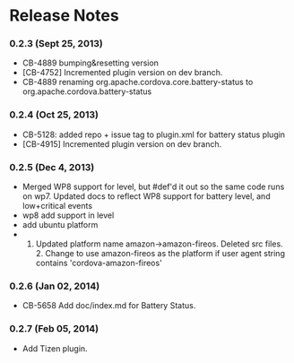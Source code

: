 <!--
#
# Licensed to the Apache Software Foundation (ASF) under one
# or more contributor license agreements.  See the NOTICE file
# distributed with this work for additional information
# regarding copyright ownership.  The ASF licenses this file
# to you under the Apache License, Version 2.0 (the
# "License"); you may not use this file except in compliance
# with the License.  You may obtain a copy of the License at
# 
# http://www.apache.org/licenses/LICENSE-2.0
# 
# Unless required by applicable law or agreed to in writing,
# software distributed under the License is distributed on an
# "AS IS" BASIS, WITHOUT WARRANTIES OR CONDITIONS OF ANY
#  KIND, either express or implied.  See the License for the
# specific language governing permissions and limitations
# under the License.
#
-->
# Release Notes

### 0.2.3 (Sept 25, 2013)
* CB-4889 bumping&resetting version
* [CB-4752] Incremented plugin version on dev branch.
* CB-4889 renaming org.apache.cordova.core.battery-status to org.apache.cordova.battery-status

### 0.2.4 (Oct 25, 2013)
* CB-5128: added repo + issue tag to plugin.xml for battery status plugin
* [CB-4915] Incremented plugin version on dev branch.

### 0.2.5 (Dec 4, 2013)
* Merged WP8 support for level, but #def'd it out so the same code runs on wp7.  Updated docs to reflect WP8 support for battery level, and low+critical events
* wp8 add support in level
* add ubuntu platform
* 1. Updated platform name amazon->amazon-fireos. Deleted src files. 2. Change to use amazon-fireos as the platform if user agent string contains 'cordova-amazon-fireos'

### 0.2.6 (Jan 02, 2014)
* CB-5658 Add doc/index.md for Battery Status.

### 0.2.7 (Feb 05, 2014)
* Add Tizen plugin.
